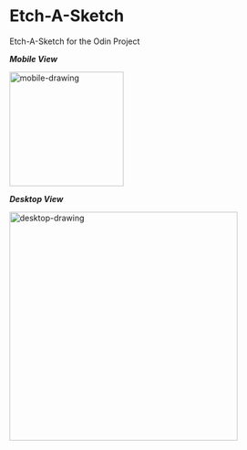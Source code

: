 # Etch-A-Sketch
Etch-A-Sketch for the Odin Project

**_Mobile View_**

<img src="https://user-images.githubusercontent.com/78260766/197653844-b888df87-9070-4f4c-87bd-b062f0fa13ce.png" alt="mobile-drawing" width="200"/>

**_Desktop View_**

<img src="https://user-images.githubusercontent.com/78260766/197654516-cef2bcc3-f6e4-4477-94fd-4b1c7560efa1.png" alt="desktop-drawing" width="400"/>
